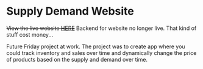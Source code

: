 # Supply Demand Website

~~View the live website [HERE](https://omarrodriguez15.github.io/SupplyDemandReact/)~~
Backend for website no longer live. That kind of stuff cost money...  

Future Friday project at work. The project was to create app where you could track inventory and sales over time and dynamically change the price of products based on the supply and demand over time.
